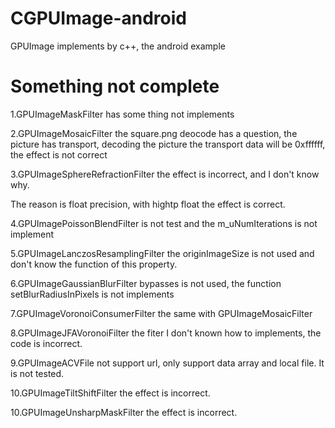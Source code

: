 # CGPUImage-android
GPUImage implements by c++, the android example


# Something not complete
1.GPUImageMaskFilter has some thing not implements


2.GPUImageMosaicFilter the square.png deocode has a question,
the picture has transport, decoding the picture the transport data will
be 0xffffff, the effect is not correct


3.GPUImageSphereRefractionFilter the effect is incorrect, and I don't know why.

The reason is float precision, with hightp float the effect is correct.


4.GPUImagePoissonBlendFilter is not test and the m_uNumIterations is not implement

5.GPUImageLanczosResamplingFilter the originImageSize is not used and
don't know the function of this property.

6.GPUImageGaussianBlurFilter bypasses is not used, the function setBlurRadiusInPixels
is not implements

7.GPUImageVoronoiConsumerFilter the same with GPUImageMosaicFilter

8.GPUImageJFAVoronoiFilter the fiter I don't known how to implements,
the code is incorrect.

9.GPUImageACVFile not support url, only support data array and local file.
It is not tested.

10.GPUImageTiltShiftFilter the effect is incorrect.

10.GPUImageUnsharpMaskFilter the effect is incorrect.